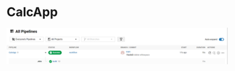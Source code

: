 # CalcApp

![Successful Cicle Build](https://github.com/Moleswog/CalcApp/blob/main/Capture.PNG?raw=true)